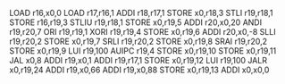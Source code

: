 LOAD r16,x0,0
LOAD r17,r16,1
ADDI r18,r17,1
STORE x0,r18,3
STLI r19,r18,1
STORE r16,r19,3
STLIU r19,r18,1
STORE x0,r19,5
ADDI r20,x0,20
ANDI r19,r20,7
ORI r19,r19,1
XORI r19,r19,4
STORE x0,r19,6
ADDI r20,x0,-8
SLLI r19,r20,2
STORE x0,r19,7
SRLI r19,r20,2
STORE x0,r19,8
SRAI r19,r20,2
STORE x0,r19,9
LUI r19,100
AUIPC r19,4
STORE x0,r19,10
STORE x0,r19,11
JAL x0,8
ADDI r19,x0,1
ADDI r19,r17,1
STORE x0,r19,12
LUI r19,100
JALR x0,r19,24
ADDI r19,x0,66
ADDI r19,x0,88
STORE x0,r19,13
ADDI x0,x0,0
